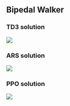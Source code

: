 ## Bipedal Walker

### TD3 solution
<img src='results/td3.gif'>

### ARS solution
<img src='results/ars.gif'>

### PPO solution
<img src='results/ppo.gif'>

